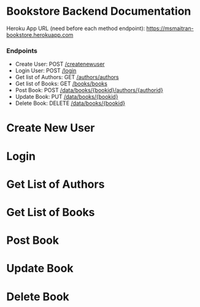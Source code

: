 # Bookstore Backend Documentation

Heroku App URL (need before each method endpoint): https://msmaitran-bookstore.herokuapp.com

### Endpoints
* Create User: POST [/createnewuser](#create-new-user)
* Login User: POST [/login](#login)
* Get list of Authors: GET [/authors/authors](#get-list-of-authors)
* Get list of Books: GET [/books/books](#get-list-of-books)
* Post Book: POST [/data/books/{bookid}/authors/{authorid}](#post-book)
* Update Book: PUT [/data/books/{bookid}](#update-book)
* Delete Book: DELETE [/data/books/{bookid}](#delete-book)

# Create New User

# Login

# Get List of Authors

# Get List of Books

# Post Book

# Update Book

# Delete Book
